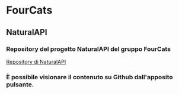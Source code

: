 # FourCats
## NaturalAPI
### Repository del progetto NaturalAPI del gruppo FourCats
[Repository di NaturalAPI](https://github.com/fourcatsteam/NaturalAPI)

### È possibile visionare il contenuto su Github dall'apposito pulsante.

